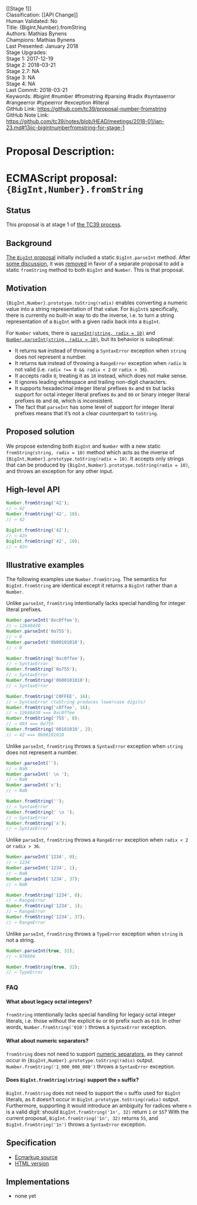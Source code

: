 [[Stage 1]]<br>Classification: [[API Change]]<br>Human Validated: No<br>Title: {BigInt,Number}.fromString<br>Authors: Mathias Bynens<br>Champions: Mathias Bynens<br>Last Presented: January 2018<br>Stage Upgrades:<br>Stage 1: 2017-12-19  
Stage 2: 2018-03-21  
Stage 2.7: NA  
Stage 3: NA  
Stage 4: NA<br>Last Commit: 2018-03-21<br>Keywords: #bigint #number #fromstring #parsing #radix #syntaxerror #rangeerror #typeerror #exception #literal<br>GitHub Link: https://github.com/tc39/proposal-number-fromstring <br>GitHub Note Link: https://github.com/tc39/notes/blob/HEAD/meetings/2018-01/jan-23.md#13iic-bigintnumberfromstring-for-stage-1
# Proposal Description:
# ECMAScript proposal: `{BigInt,Number}.fromString`

## Status

This proposal is at stage 1 of [the TC39 process](https://tc39.github.io/process-document/).

## Background

[The `BigInt` proposal](https://github.com/tc39/proposal-bigint) initially included a static `BigInt.parseInt` method. After [some discussion](https://github.com/tc39/proposal-bigint/issues/86), it was [removed](https://github.com/tc39/proposal-bigint/commit/30b5594c30bdf7973323d61504017933673df283) in favor of a separate proposal to add a static `fromString` method to both `BigInt` and `Number`. This is that proposal.

## Motivation

`{BigInt,Number}.prototype.toString(radix)` enables converting a numeric value into a string representation of that value. For `BigInt`s specifically, there is currently no built-in way to do the inverse, i.e. to turn a string representation of a `BigInt` with a given radix back into a `BigInt`.

For `Number` values, there is [`parseInt(string, radix = 10)`](https://tc39.github.io/ecma262/#sec-parseint-string-radix) and [`Number.parseInt(string, radix = 10)`](https://tc39.github.io/ecma262/#sec-number.parseint), but its behavior is suboptimal:

- It returns `NaN` instead of throwing a `SyntaxError` exception when `string` does not represent a number.
- It returns `NaN` instead of throwing a `RangeError` exception when `radix` is not valid (i.e. `radix !== 0 && radix < 2` or `radix > 36`).
- It accepts radix `0`, treating it as `10` instead, which does not make sense.
- It ignores leading whitespace and trailing non-digit characters.
- It supports hexadecimal integer literal prefixes `0x` and `0X` but lacks support for octal integer literal prefixes `0o` and `0O` or binary integer literal prefixes `0b` and `0B`, which is inconsistent.
- The fact that `parseInt` has some level of support for integer literal prefixes means that it’s not a clear counterpart to `toString`.

## Proposed solution

We propose extending both `BigInt` and `Number` with a new static `fromString(string, radix = 10)` method which acts as the inverse of `{BigInt,Number}.prototype.toString(radix = 10)`. It accepts only strings that can be produced by `{BigInt,Number}.prototype.toString(radix = 10)`, and throws an exception for any other input.

## High-level API

```js
Number.fromString('42');
// → 42
Number.fromString('42', 10);
// → 42

BigInt.fromString('42');
// → 42n
BigInt.fromString('42', 10);
// → 42n
```

## Illustrative examples

The following examples use `Number.fromString`. The semantics for `BigInt.fromString` are identical except it returns a `BigInt` rather than a `Number`.

Unlike `parseInt`, `fromString` intentionally lacks special handling for integer literal prefixes.

```js
Number.parseInt('0xc0ffee');
// → 12648430
Number.parseInt('0o755');
// → 0
Number.parseInt('0b00101010');
// → 0

Number.fromString('0xc0ffee');
// → SyntaxError
Number.fromString('0o755');
// → SyntaxError
Number.fromString('0b00101010');
// → SyntaxError

Number.fromString('C0FFEE', 16);
// → SyntaxError (toString produces lowercase digits)
Number.fromString('c0ffee', 16);
// → 12648430 === 0xc0ffee
Number.fromString('755', 8);
// → 493 === 0o755
Number.fromString('00101010', 2);
// → 42 === 0b00101010
```

Unlike `parseInt`, `fromString` throws a `SyntaxError` exception when `string` does not represent a number.

```js
Number.parseInt('');
// → NaN
Number.parseInt(' \n ');
// → NaN
Number.parseInt('x');
// → NaN

Number.fromString('');
// → SyntaxError
Number.fromString(' \n ');
// → SyntaxError
Number.fromString('x');
// → SyntaxError
```

Unlike `parseInt`, `fromString` throws a `RangeError` exception when `radix < 2` or `radix > 36`.

```js
Number.parseInt('1234', 0);
// → 1234
Number.parseInt('1234', 1);
// → NaN
Number.parseInt('1234', 37);
// → NaN

Number.fromString('1234', 0);
// → RangeError
Number.fromString('1234', 1);
// → RangeError
Number.fromString('1234', 37);
// → RangeError
```

Unlike `parseInt`, `fromString` throws a `TypeError` exception when `string` is not a string.

```js
Number.parseInt(true, 32);
// → 978894

Number.fromString(true, 32);
// → TypeError
```

### FAQ

#### What about legacy octal integers?

`fromString` intentionally lacks special handling for legacy octal integer literals, i.e. those without the explicit `0o` or `0O` prefix such as `010`. In other words, `Number.fromString('010')` throws a `SyntaxError` exception.

#### What about numeric separators?

`fromString` does not need to support [numeric separators](https://github.com/tc39/proposal-numeric-separator), as they cannot occur in `{BigInt,Number}.prototype.toString(radix)` output. `Number.fromString('1_000_000_000')` throws a `SyntaxError` exception.

#### Does `BigInt.fromString(string)` support the `n` suffix?

`BigInt.fromString` does not need to support the `n` suffix used for `BigInt` literals, as it doesn’t occur in `BigInt.prototype.toString(radix)` output. Furthermore, supporting it would introduce an ambiguity for radices where `n` is a valid digit: should `BigInt.fromString('1n', 32)` return `1` or `55`? With the current proposal, `BigInt.fromString('1n', 32)` returns `55`, and `BigInt.fromString('1n')` throws a `SyntaxError` exception.

## Specification

* [Ecmarkup source](https://github.com/mathiasbynens/proposal-number-fromstring/blob/master/spec.html)
* [HTML version](https://mathiasbynens.github.io/proposal-number-fromstring/)

## Implementations

* none yet
<br>